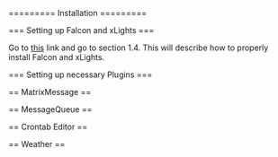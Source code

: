 ========= Installation =========

=== Setting up Falcon and xLights ===

Go to [this](https://markayoder.github.io/PRUCookbook/01case/case.html#case_rgb_matrix) link and go to section 1.4. This will describe how to properly install Falcon and xLights.

=== Setting up necessary Plugins ===

== MatrixMessage ==

== MessageQueue ==

== Crontab Editor ==

== Weather ==
